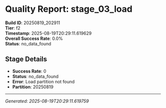 # Quality Report: stage_03_load

**Build ID**: 20250819_202911  
**Tier**: f2  
**Timestamp**: 2025-08-19T20:29:11.619629  
**Overall Success Rate**: 0.0%  
**Status**: no_data_found

## Stage Details

- **Success Rate**: 0
- **Status**: no_data_found
- **Error**: Load partition not found
- **Partition**: 20250819

---
*Generated: 2025-08-19T20:29:11.619759*
